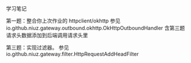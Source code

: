 学习笔记


第一题：整合你上次作业的 httpclient/okhttp
   参见io.github.niuz.gateway.outbound.okhttp.OkHttpOutboundHandler
   含第三题 请求头数据添加到后端调用请求头里

第三题：实现过滤器。
   参见io.github.niuz.gateway.filter.HttpRequestAddHeadFilter